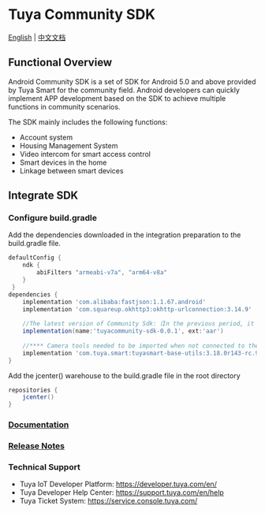 # Tuya Community SDK

[English](./README.md) | [中文文档](./README_CN.md)

## Functional Overview

Android Community SDK is a set of SDK for Android 5.0 and above provided by Tuya Smart for the community field. Android developers can quickly implement APP development based on the SDK to achieve multiple functions in community scenarios.

The SDK mainly includes the following functions:

* Account system
* Housing Management System
* Video intercom for smart access control
* Smart devices in the home
* Linkage between smart devices




## Integrate SDK

### Configure build.gradle

Add the dependencies downloaded in the integration preparation to the build.gradle file.

```groovy
defaultConfig {
    ndk {
        abiFilters "armeabi-v7a", "arm64-v8a"
    }
 }
dependencies {
    implementation 'com.alibaba:fastjson:1.1.67.android'
    implementation 'com.squareup.okhttp3:okhttp-urlconnection:3.14.9'
  	
    //The latest version of Community Sdk:（In the previous period, it is given in aar form）
    implementation(name:'tuyacommunity-sdk-0.0.1', ext:'aar')
    
    //**** Camera tools needed to be imported when not connected to the web container *****//
    implementation 'com.tuya.smart:tuyasmart-base-utils:3.18.0r143-rc.9'
}
```

Add the jcenter() warehouse to the build.gradle file in the root directory

```groovy
repositories {
    jcenter()
}
```


### [Documentation](./doc/en/SUMMARY.md)   

### [Release Notes](./note/release_note_en.md)    

### Technical Support

* Tuya IoT Developer Platform: <https://developer.tuya.com/en/>
* Tuya Developer Help Center: <https://support.tuya.com/en/help>
* Tuya Ticket System: <https://service.console.tuya.com/>